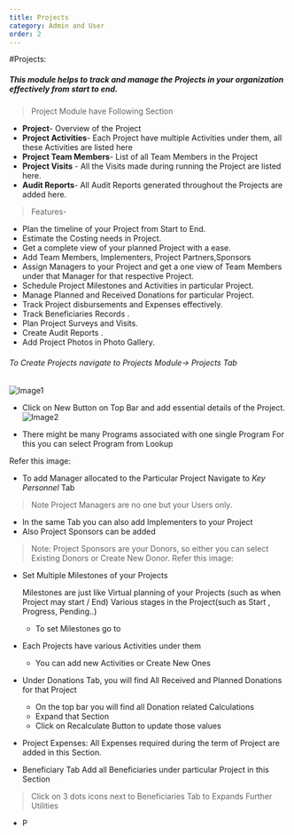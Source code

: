 ```yaml
---
title: Projects
category: Admin and User
order: 2
---
```


#Projects:
##### This module helps to track and manage the Projects in your organization effectively from start to end.


> Project Module have Following Section
  * **Project**- Overview of the Project
  * **Project Activities**- Each Project have multiple Activities under them, all these Activities are listed here
  * **Project Team Members**- List of all Team Members in the Project
  * **Project Visits** - All the Visits made during running the Project are listed here.
  * **Audit Reports**- All Audit Reports generated throughout the Projects are added here.

  
>Features-
  * Plan the timeline of your Project from Start to End. 
  * Estimate the Costing needs in Project. 
  * Get a complete view of your planned Project with a ease. 
  * Add Team Members, Implementers, Project Partners,Sponsors 
  * Assign Managers to your Project and get a one view of Team Members under that Manager for that respective Project. 
  * Schedule Project Milestones and Activities in particular Project. 
  * Manage Planned and Received Donations for particular Project. 
  * Track Project disbursements and Expenses effectively. 
  * Track Beneficiaries Records . 
  * Plan Project Surveys and Visits. 
  * Create Audit Reports . 
  * Add Project Photos in Photo Gallery.
  
###### To Create Projects navigate to Projects Module-> Projects Tab

![Image1](..\..\images\project1.png)

* Click on New Button on Top Bar and add essential details of the Project.
![Image2](..\..\images\project2.png)

* There might be many Programs associated with one single Program
For this you can select Program from Lookup 

Refer this image:

* To add Manager allocated to the Particular Project Navigate to *Key Personnel* Tab
> Note Project Managers are no one but your Users only. 
  * In the same Tab you can also add Implementers to your Project
  * Also Project Sponsors can be added
  > Note: Project Sponsors are your Donors, so either you can select Existing Donors or Create New Donor.
Refer this image:


* Set Multiple Milestones of your Projects
  
  Milestones are just like Virtual planning of your Projects (such as when Project may start / End)
  Various stages in the Project(such as Start , Progress, Pending..)
    * To set Milestones go to 
  
* Each Projects have various Activities under them 
    * You can add new Activities or Create New Ones
	

* Under Donations Tab, you will find All Received and Planned Donations for that Project

	* On the top bar you will find all Donation related Calculations
	* Expand that Section
	* Click on Recalculate Button to update those values 
	
* Project Expenses:
  All Expenses required during the term of Project are added in this Section.
  
* Beneficiary Tab
  Add all Beneficiaries under particular Project in this Section
  
>Click on 3 dots icons next to Beneficiaries Tab to Expands Further Utilities 

* P
  